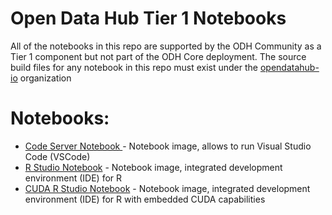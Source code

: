 Open Data Hub Tier 1 Notebooks
===

All of the notebooks in this repo are supported by the ODH Community as a Tier 1 component but not part of the ODH Core deployment.
The source build files for any notebook in this repo must exist under the [opendatahub-io](https://github.com/opendatahub-io) organization

Notebooks:
===
* [Code Server Notebook ](https://github.com/opendatahub-io/notebooks/tree/main/codeserver) - Notebook image, allows to run Visual Studio Code (VSCode)
* [R Studio Notebook](https://github.com/opendatahub-io/notebooks/tree/main/rstudio) - Notebook image, integrated development environment (IDE) for R
* [CUDA R Studio Notebook](https://github.com/opendatahub-io/notebooks/tree/main/rstudio) - Notebook image, integrated development environment (IDE) for R with embedded CUDA capabilities
